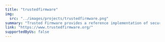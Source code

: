 ```yaml
---
title: "trustedfirmware"
img:
  src: "../images/projects/trustedfirmware.png"
summary: "Trusted Firmware provides a reference implementation of secure software for Armv8-A, Armv9-A and Armv8-M. It provides SoC developers and OEMs with a reference trusted code base complying with the relevant Arm specifications."
link: "https://www.trustedfirmware.org/"
supportedByUs: false
---
```

